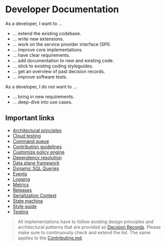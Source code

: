 # Developer Documentation

As a developer, I want to ...

- ... extend the existing codebase.
- ... write new extensions.
- ... work on the service provider interface (SPI).
- ... improve core implementations.
- ... have clear requirements.
- ... add documentation to new and existing code.
- ... stick to existing coding styleguides.
- ... get an overview of past decision records.
- ... improve software tests.

As a developer, I do not want to ...

- ... bring in new requirements.
- ... deep-dive into use cases.

## Important links

- [Architectural principles](../architecture/architecture-principles.md)
- [Cloud testing](cloud_testing.md)
- [Command queue](command-queue.md)
- [Contribution guidelines](../_helper/contributing.md)
- [Customize policy engine](policy-engine.md)
- [Dependency resolution](dependency_resolution.md)
- [Data plane framework](data-plane-framework/README.md)
- [Dynamic SQL Queries](sql_queries.md)
- [Events](events.md)
- [Logging](logging.md)
- [Metrics](metrics.md)
- [Releases](releases.md)
- [Serialization Context](./decision-records/2022-07-04-type-manager/README.md)
- [State machine](state-machine.md)
- [Style guide](_helper/styleguide.md)
- [Testing](testing.md)

> All implementations have to follow existing design principles and architectural patterns that are provided as
> [Decision Records](decision-records/README.md). Please make sure to continuously check and extend the
> list. The same applies to the [Contributing.md]({{main}}CONTRIBUTING.md).
